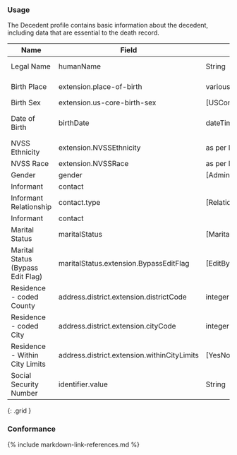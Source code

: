 ### Usage

The Decedent profile contains basic information about the decedent, including data that are essential to the death record.


| **Name** |  **Field**   |  **Encoding**  |  **IJE Field Name(s)**  |
| ---------------| ------------------------ | ------------- | ------------------- |
| Legal Name  | humanName        | String | GNAME, MNAME, LNAME, SUFF |
| Birth Place   | extension.place-of-birth  | various | BPLACE_CNT, BPLACE_ST  |
| Birth Sex   | extension.us-core-birth-sex  | [USCoreBirthSex] | SEX  |
| Date of Birth    | birthDate  | dateTime   | DOB_YR, DOB_MO, DOB_DY  |
| NVSS Ethnicity | extension.NVSSEthnicity | as per IJE | DETHNIC1-5|
| NVSS Race | extension.NVSSRace | as per IJE | RACE1-23|
| Gender   | gender  | [AdministrativeGenderVS] | <none>  |
| Informant    | contact  |   | <none>  |
| Informant Relationship   | contact.type   | [RelationshipTypeVS]  | INFORMRELATE  |
| Informant    | contact  |   | <none>  |
| Marital Status   | maritalStatus  | [MaritalStatusVS] | MARITAL   |
| Marital Status (Bypass Edit Flag)  | maritalStatus.extension.BypassEditFlag  | [EditBypass01234VS] | MARITAL_BYPASS   |
| Residence - coded County  | address.district.extension.districtCode  | integer | COUNTYC  |
| Residence - coded City  | address.district.extension.cityCode  | integer | CITYC  |
| Residence - Within City Limits  | address.district.extension.withinCityLimits  | [YesNoUnknownVS] | LIMITS  |
| Social Security Number    | identifier.value  | String  | SSN  |
{: .grid }


### Conformance


{% include markdown-link-references.md %}
